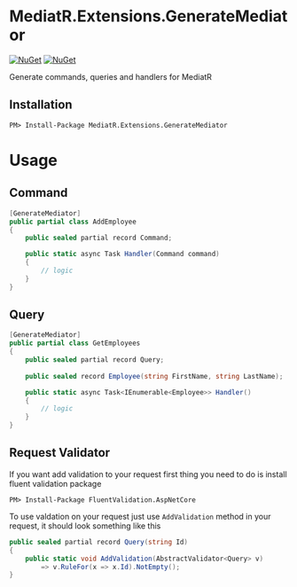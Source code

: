 # MediatR.Extensions.GenerateMediator
[![NuGet](https://img.shields.io/nuget/dt/MediatR.Extensions.GenerateMediator.svg)](https://www.nuget.org/packages/MediatR.Extensions.GenerateMediator) 
[![NuGet](https://img.shields.io/nuget/vpre/MediatR.Extensions.GenerateMediator.svg)](https://www.nuget.org/packages/MediatR.Extensions.GenerateMediator)

Generate commands, queries and handlers  for MediatR

## Installation

```
PM> Install-Package MediatR.Extensions.GenerateMediator
```

# Usage
## Command
```csharp
[GenerateMediator]
public partial class AddEmployee
{
    public sealed partial record Command;

    public static async Task Handler(Command command)
    {
        // logic
    }
}
```

## Query
```csharp
[GenerateMediator]
public partial class GetEmployees
{
    public sealed partial record Query;
    
    public sealed record Employee(string FirstName, string LastName);

    public static async Task<IEnumerable<Employee>> Handler()
    {
        // logic
    }
}
```

## Request Validator
If you want add validation to your request first thing you need to do is install fluent validation package
```
PM> Install-Package FluentValidation.AspNetCore
```
To use valdation on your request just use ```AddValidation``` method in your request, it should look something like this
```csharp
public sealed partial record Query(string Id)
{
    public static void AddValidation(AbstractValidator<Query> v)
        => v.RuleFor(x => x.Id).NotEmpty();
}
```
